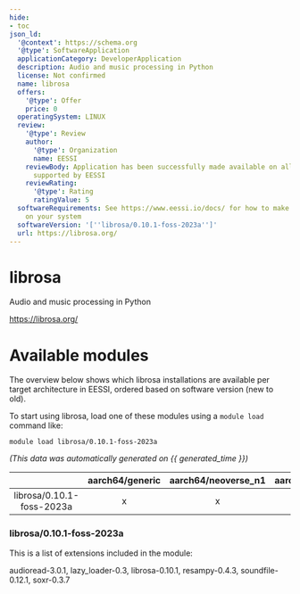 ```yaml
---
hide:
- toc
json_ld:
  '@context': https://schema.org
  '@type': SoftwareApplication
  applicationCategory: DeveloperApplication
  description: Audio and music processing in Python
  license: Not confirmed
  name: librosa
  offers:
    '@type': Offer
    price: 0
  operatingSystem: LINUX
  review:
    '@type': Review
    author:
      '@type': Organization
      name: EESSI
    reviewBody: Application has been successfully made available on all architectures
      supported by EESSI
    reviewRating:
      '@type': Rating
      ratingValue: 5
  softwareRequirements: See https://www.eessi.io/docs/ for how to make EESSI available
    on your system
  softwareVersion: '[''librosa/0.10.1-foss-2023a'']'
  url: https://librosa.org/
---
```


librosa
=======


Audio and music processing in Python

https://librosa.org/
# Available modules


The overview below shows which librosa installations are available per target architecture in EESSI, ordered based on software version (new to old).

To start using librosa, load one of these modules using a `module load` command like:

```shell
module load librosa/0.10.1-foss-2023a
```

*(This data was automatically generated on {{ generated_time }})*  

| |aarch64/generic|aarch64/neoverse_n1|aarch64/neoverse_v1|x86_64/generic|x86_64/amd/zen2|x86_64/amd/zen3|x86_64/amd/zen4|x86_64/intel/haswell|x86_64/intel/sapphirerapids|x86_64/intel/skylake_avx512|
| :---: | :---: | :---: | :---: | :---: | :---: | :---: | :---: | :---: | :---: | :---: |
|librosa/0.10.1-foss-2023a|x|x|x|x|x|x|x|x|-|x|


### librosa/0.10.1-foss-2023a

This is a list of extensions included in the module:

audioread-3.0.1, lazy_loader-0.3, librosa-0.10.1, resampy-0.4.3, soundfile-0.12.1, soxr-0.3.7